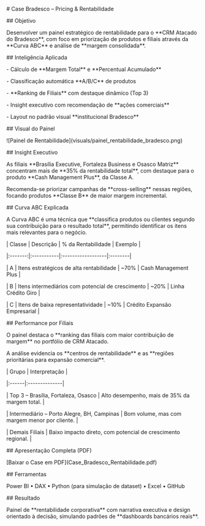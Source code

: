 \# Case Bradesco – Pricing \& Rentabilidade



\## Objetivo

Desenvolver um painel estratégico de rentabilidade para o \*\*CRM Atacado do Bradesco\*\*, com foco em priorização de produtos e filiais através da \*\*Curva ABC\*\* e análise de \*\*margem consolidada\*\*.



\## Inteligência Aplicada

\- Cálculo de \*\*Margem Total\*\* e \*\*Percentual Acumulado\*\*

\- Classificação automática \*\*A/B/C\*\* de produtos

\- \*\*Ranking de Filiais\*\* com destaque dinâmico (Top 3)

\- Insight executivo com recomendação de \*\*ações comerciais\*\*

\- Layout no padrão visual \*\*institucional Bradesco\*\*



\## Visual do Painel

!\[Painel de Rentabilidade](visuals/painel\_rentabilidade\_bradesco.png)



\## Insight Executivo

As filiais \*\*Brasília Executive, Fortaleza Business e Osasco Matriz\*\* concentram mais de \*\*35% da rentabilidade total\*\*, com destaque para o produto \*\*Cash Management Plus\*\*, da Classe A.

Recomenda-se priorizar campanhas de \*\*cross-selling\*\* nessas regiões, focando produtos \*\*Classe B\*\* de maior margem incremental.



\## Curva ABC Explicada

A Curva ABC é uma técnica que \*\*classifica produtos ou clientes segundo sua contribuição para o resultado total\*\*, permitindo identificar os itens mais relevantes para o negócio.



| Classe | Descrição | % da Rentabilidade | Exemplo |

|:-------:|:-----------|:------------------|:--------|

| A | Itens estratégicos de alta rentabilidade | ~70% | Cash Management Plus |

| B | Itens intermediários com potencial de crescimento | ~20% | Linha Crédito Giro |

| C | Itens de baixa representatividade | ~10% | Crédito Expansão Empresarial |



\## Performance por Filiais

O painel destaca o \*\*ranking das filiais com maior contribuição de margem\*\* no portfólio de CRM Atacado.

A análise evidencia os \*\*centros de rentabilidade\*\* e as \*\*regiões prioritárias para expansão comercial\*\*.



| Grupo | Interpretação |

|:------|:--------------|

| Top 3 – Brasília, Fortaleza, Osasco | Alto desempenho, mais de 35% da margem total. |

| Intermediário – Porto Alegre, BH, Campinas | Bom volume, mas com margem menor por cliente. |

| Demais Filiais | Baixo impacto direto, com potencial de crescimento regional. |



\## Apresentação Completa (PDF)

\[Baixar o Case em PDF](Case\_Bradesco\_Rentabilidade.pdf)



\## Ferramentas

Power BI • DAX • Python (para simulação de dataset) • Excel • GitHub



\## Resultado

Painel de \*\*rentabilidade corporativa\*\* com narrativa executiva e design orientado à decisão, simulando padrões de \*\*dashboards bancários reais\*\*.

